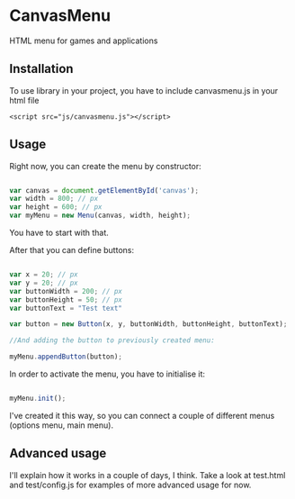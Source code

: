 # CanvasMenu
HTML menu for games and applications


## Installation

To use library in your project, you have to include canvasmenu.js in your html file
```
<script src="js/canvasmenu.js"></script>
```

## Usage

Right now, you can create the menu by constructor:

```javascript

var canvas = document.getElementById('canvas');
var width = 800; // px
var height = 600; // px
var myMenu = new Menu(canvas, width, height);

```

You have to start with that.

After that you can define buttons:

```javascript

var x = 20; // px
var y = 20; // px
var buttonWidth = 200; // px
var buttonHeight = 50; // px
var buttonText = "Test text"

var button = new Button(x, y, buttonWidth, buttonHeight, buttonText);

//And adding the button to previously created menu:

myMenu.appendButton(button);

```

In order to activate the menu, you have to initialise it:

```javascript

myMenu.init();

```

I've created it this way, so you can connect a couple of different menus (options menu, main menu).

## Advanced usage

I'll explain how it works in a couple of days, I think. Take a look at test.html and test/config.js for examples of
more advanced usage for now.